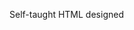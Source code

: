 Self-taught HTML designed
              
 
 
 
      
 
 
                                                                                                                                                
